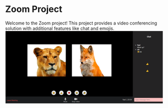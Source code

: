 # Zoom Project

Welcome to the Zoom project! This project provides a video conferencing solution with additional features like chat and emojis.
![Meeting Room](ZOOM.png)
